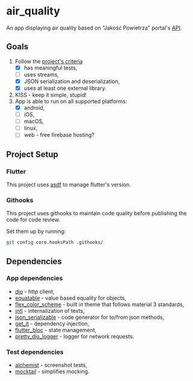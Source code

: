 # air_quality

An app displaying air quality based on "Jakość Powietrza" portal's [API](https://powietrze.gios.gov.pl/pjp/content/api).

## Goals

1. Follow the [project's criteria](http://mw.home.amu.edu.pl/zajecia/PRA2023/PRAPRO.html)
    - [X] has meaningful tests,
    - [ ] uses streams,
    - [X] JSON serialization and deserialization,
    - [X] uses at least one external library.
2. KISS - keep it simple, stupid!
3. App is able to run on all supported platforms:
    - [X] android,
    - [ ] iOS,
    - [ ] macOS,
    - [ ] linux,
    - [ ] web - free firebase hosting?

## Project Setup

### Flutter

This project uses [asdf](https://github.com/oae/asdf-flutter) to manage flutter's version.

### Githooks

This project uses githooks to maintain code quality before publishing the code for code review.

Set them up by running:

```bash
git config core.hooksPath .githooks/
```

## Dependencies

### App dependencies

- [dio](https://pub.dev/packages/dio) - http client,
- [equatable](https://pub.dev/packages/equatable) - value based equality for objects,
- [flex_color_scheme](https://pub.dev/packages/flex_color_scheme) - built in theme that follows material 3 standards,
- [intl](https://pub.dev/packages/intl) - internalization of texts,
- [json_serializable](https://pub.dev/packages/json_serializable) - code generator for to/from json methods,
- [get_it](https://pub.dev/packages/flutter_riverpod) - dependency injection,
- [flutter_bloc](https://pub.dev/packages/flutter_riverpod) - state management,
- [pretty_dio_logger](https://pub.dev/packages/pretty_dio_logger) - logger for network requests.

### Test dependencies

- [alchemist](https://pub.dev/packages/alchemist) - screenshot tests,
- [mocktail](https://pub.dev/packages/mocktail) - simplifies mocking.
